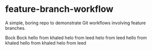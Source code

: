 # feature-branch-workflow

A simple, boring repo to demonstrate Git workflows involving feature branches.

Bock Bock
hello from khaled
helo from leed
helo from leed
hello from khaled
hello from khaled
helo from leed